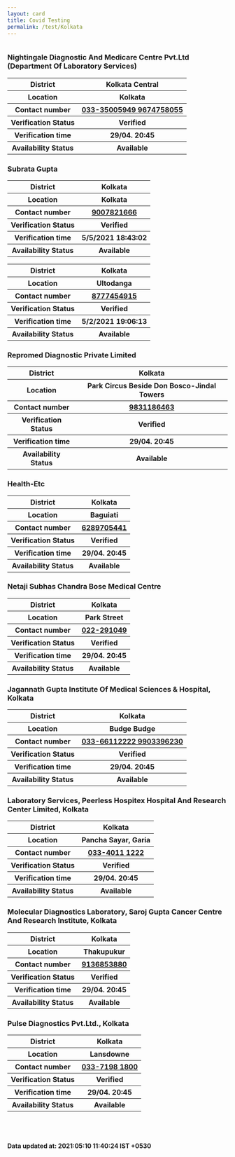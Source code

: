 ```yaml
---
layout: card
title: Covid Testing
permalink: /test/Kolkata
---
```

<div class="row">
	<div class="column">
<div class="card_av">
<h3>Nightingale Diagnostic And Medicare Centre Pvt.Ltd (Department Of Laboratory Services)</h3>

<div class="info"><table>
<tr><th>District</th><th>Kolkata Central</th></tr>
<tr><th>Location</th><th>Kolkata</th></tr>
<tr><th>Contact number </th><th><a href="tel:033-35005949 ">033-35005949 </a><a href="tel: 9674758055"> 9674758055</a></th></tr>
<tr><th>Verification  Status</th><th>Verified</th></tr>
<tr><th>Verification time</th><th>29/04. 20:45</th></tr>
<tr><th>Availability Status</th><th>Available</th></tr>
</table></div></div>
<div class="card_av">
<h3>Subrata Gupta</h3>

<div class="info"><table>
<tr><th>District</th><th>Kolkata</th></tr>
<tr><th>Location</th><th>Kolkata</th></tr>
<tr><th>Contact number </th><th><a href="tel:9007821666">9007821666</a></th></tr>
<tr><th>Verification  Status</th><th>Verified</th></tr>
<tr><th>Verification time</th><th>5/5/2021 18:43:02</th></tr>
<tr><th>Availability Status</th><th>Available</th></tr>
</table></div></div>
<div class="card_av">
<div class="info"><table>
<tr><th>District</th><th>Kolkata</th></tr>
<tr><th>Location</th><th>Ultodanga</th></tr>
<tr><th>Contact number </th><th><a href="tel:8777454915">8777454915</a></th></tr>
<tr><th>Verification  Status</th><th>Verified</th></tr>
<tr><th>Verification time</th><th>5/2/2021 19:06:13</th></tr>
<tr><th>Availability Status</th><th>Available</th></tr>
</table></div></div>
<div class="card_av">
<h3>Repromed Diagnostic Private Limited</h3>

<div class="info"><table>
<tr><th>District</th><th>Kolkata</th></tr>
<tr><th>Location</th><th>Park Circus Beside Don Bosco-Jindal Towers</th></tr>
<tr><th>Contact number </th><th><a href="tel:9831186463">9831186463</a></th></tr>
<tr><th>Verification  Status</th><th>Verified</th></tr>
<tr><th>Verification time</th><th>29/04. 20:45</th></tr>
<tr><th>Availability Status</th><th>Available</th></tr>
</table></div></div>
<div class="card_av">
<h3>Health-Etc</h3>

<div class="info"><table>
<tr><th>District</th><th>Kolkata</th></tr>
<tr><th>Location</th><th>Baguiati</th></tr>
<tr><th>Contact number </th><th><a href="tel:6289705441">6289705441</a></th></tr>
<tr><th>Verification  Status</th><th>Verified</th></tr>
<tr><th>Verification time</th><th>29/04. 20:45</th></tr>
<tr><th>Availability Status</th><th>Available</th></tr>
</table></div></div>
<div class="card_av">
<h3>Netaji Subhas Chandra Bose Medical Centre </h3>

<div class="info"><table>
<tr><th>District</th><th>Kolkata</th></tr>
<tr><th>Location</th><th>Park Street</th></tr>
<tr><th>Contact number </th><th><a href="tel:022-291049">022-291049</a></th></tr>
<tr><th>Verification  Status</th><th>Verified</th></tr>
<tr><th>Verification time</th><th>29/04. 20:45</th></tr>
<tr><th>Availability Status</th><th>Available</th></tr>
</table></div></div>
<div class="card_av">
<h3>Jagannath Gupta Institute Of Medical Sciences & Hospital, Kolkata</h3>

<div class="info"><table>
<tr><th>District</th><th>Kolkata</th></tr>
<tr><th>Location</th><th>Budge Budge</th></tr>
<tr><th>Contact number </th><th><a href="tel:033-66112222 9903396230">033-66112222 9903396230</a></th></tr>
<tr><th>Verification  Status</th><th>Verified</th></tr>
<tr><th>Verification time</th><th>29/04. 20:45</th></tr>
<tr><th>Availability Status</th><th>Available</th></tr>
</table></div></div>
<div class="card_av">
<h3>Laboratory Services, Peerless Hospitex Hospital And Research Center Limited, Kolkata</h3>

<div class="info"><table>
<tr><th>District</th><th>Kolkata</th></tr>
<tr><th>Location</th><th>Pancha Sayar, Garia</th></tr>
<tr><th>Contact number </th><th><a href="tel:033-4011 1222">033-4011 1222</a></th></tr>
<tr><th>Verification  Status</th><th>Verified</th></tr>
<tr><th>Verification time</th><th>29/04. 20:45</th></tr>
<tr><th>Availability Status</th><th>Available</th></tr>
</table></div></div>
<div class="card_av">
<h3>Molecular Diagnostics Laboratory, Saroj Gupta Cancer Centre And Research Institute, Kolkata</h3>

<div class="info"><table>
<tr><th>District</th><th>Kolkata</th></tr>
<tr><th>Location</th><th>Thakupukur</th></tr>
<tr><th>Contact number </th><th><a href="tel:9136853880">9136853880</a></th></tr>
<tr><th>Verification  Status</th><th>Verified</th></tr>
<tr><th>Verification time</th><th>29/04. 20:45</th></tr>
<tr><th>Availability Status</th><th>Available</th></tr>
</table></div></div>
<div class="card_av">
<h3>Pulse Diagnostics Pvt.Ltd., Kolkata </h3>

<div class="info"><table>
<tr><th>District</th><th>Kolkata</th></tr>
<tr><th>Location</th><th>Lansdowne</th></tr>
<tr><th>Contact number </th><th><a href="tel:033-7198 1800 ">033-7198 1800 </a></th></tr>
<tr><th>Verification  Status</th><th>Verified</th></tr>
<tr><th>Verification time</th><th>29/04. 20:45</th></tr>
<tr><th>Availability Status</th><th>Available</th></tr>
</table></div></div>
</div>
</div> <br><br>
<h4> Data updated at: 2021:05:10 11:40:24 IST +0530 </h4>